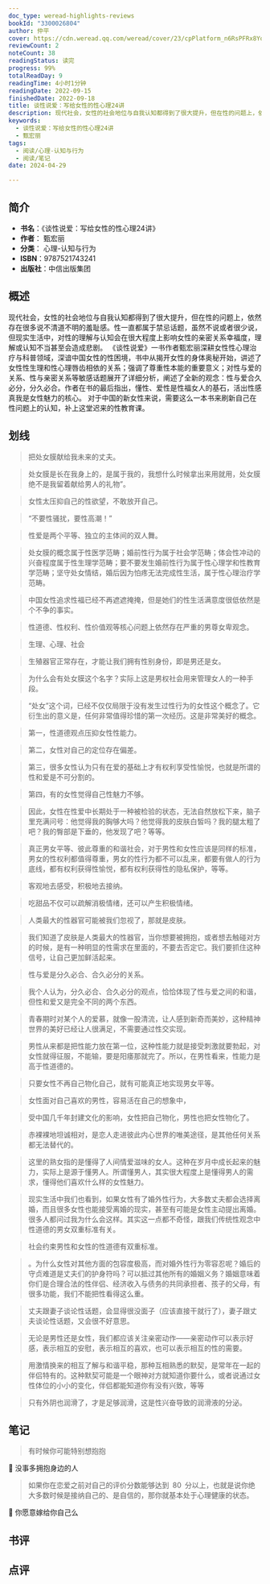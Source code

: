 ```yaml
---
doc_type: weread-highlights-reviews
bookId: "3300026804"
author: 仲平
cover: https://cdn.weread.qq.com/weread/cover/23/cpPlatform_n6RsPFRx8YoQAoT1PskGaS/t7_cpPlatform_n6RsPFRx8YoQAoT1PskGaS.jpg
reviewCount: 2
noteCount: 38
readingStatus: 读完
progress: 99%
totalReadDay: 9
readingTime: 4小时1分钟
readingDate: 2022-09-15
finishedDate: 2022-09-18
title: 谈性说爱：写给女性的性心理24讲
description: 现代社会，女性的社会地位与自我认知都得到了很大提升，但在性的问题上，依然存在很多说不清道不明的羞耻感。性一直都属于禁忌话题，虽然不说或者很少说，但现实生活中，对性的理解与认知会在很大程度上影响女性的亲密关系幸福度，理解或认知不当甚至会造成悲剧。 《谈性说爱》一书作者甄宏丽深耕女性性心理治疗与科普领域，深谙中国女性的性困境，书中从揭开女性的身体奥秘开始，讲述了女性性生理和性心理唇齿相依的关系；强调了尊重性本能的重要意义；对性与爱的关系、性与亲密关系等敏感话题展开了详细分析，阐述了全新的观念：性与爱合久必分，分久必合。作者在书的最后指出，懂性、爱性是性福女人的基石，活出性感真我是女性魅力的核心。 对于中国的新女性来说，需要这么一本书来刷新自己在性问题上的认知，补上这堂迟来的性教育课。
keywords:
  - 谈性说爱：写给女性的性心理24讲
  - 甄宏丽
tags:
  - 阅读/心理-认知与行为
  - 阅读/笔记
date: 2024-04-29

---
```


## 简介

- **书名**：《谈性说爱：写给女性的性心理24讲》
- **作者**： 甄宏丽
- **分类**： 心理-认知与行为
- **ISBN**：9787521743241
- **出版社**：中信出版集团

## 概述

现代社会，女性的社会地位与自我认知都得到了很大提升，但在性的问题上，依然存在很多说不清道不明的羞耻感。性一直都属于禁忌话题，虽然不说或者很少说，但现实生活中，对性的理解与认知会在很大程度上影响女性的亲密关系幸福度，理解或认知不当甚至会造成悲剧。 《谈性说爱》一书作者甄宏丽深耕女性性心理治疗与科普领域，深谙中国女性的性困境，书中从揭开女性的身体奥秘开始，讲述了女性性生理和性心理唇齿相依的关系；强调了尊重性本能的重要意义；对性与爱的关系、性与亲密关系等敏感话题展开了详细分析，阐述了全新的观念：性与爱合久必分，分久必合。作者在书的最后指出，懂性、爱性是性福女人的基石，活出性感真我是女性魅力的核心。 对于中国的新女性来说，需要这么一本书来刷新自己在性问题上的认知，补上这堂迟来的性教育课。

## 划线 
 

> 把处女膜献给我未来的丈夫。 

> 处女膜是长在我身上的，是属于我的，我想什么时候拿出来用就用，处女膜绝不是我留着献给男人的礼物”。 

> 女性太压抑自己的性欲望，不敢放开自己。 

> “不要性骚扰，要性高潮！” 

> 性爱是两个平等、独立的主体间的双人舞。 

> 处女膜的概念属于性医学范畴；婚前性行为属于社会学范畴；体会性冲动的兴奋程度属于性生理学范畴；要不要发生婚前性行为属于性心理学和性教育学范畴；坚守处女情结，婚后因为怕疼无法完成性生活，属于性心理治疗学范畴。 

> 中国女性追求性福已经不再遮遮掩掩，但是她们的性生活满意度很低依然是个不争的事实。 

> 性道德、性权利、性价值观等核心问题上依然存在严重的男尊女卑观念。 

> 生理、心理、社会 

> 生殖器官正常存在，才能让我们拥有性别身份，即是男还是女。 

> 为什么会有处女膜这个名字？实际上这是男权社会用来管理女人的一种手段。 

> “处女”这个词，已经不仅仅局限于没有发生过性行为的女性这个概念了。它衍生出的意义是，任何非常值得珍惜的第一次经历。这是非常美好的概念。 

> 第一，性道德观点压抑女性性能力。 

> 第二，女性对自己的定位存在偏差。 

> 第三，很多女性认为只有在爱的基础上才有权利享受性愉悦，也就是所谓的性和爱是不可分割的。 

> 第四，有的女性觉得自己性魅力不够。 

> 因此，女性在性爱中长期处于一种被检验的状态，无法自然放松下来，脑子里充满问号：他觉得我的胸够大吗？他觉得我的皮肤白皙吗？我的腿太粗了吧？我的臀部是下垂的，他发现了吧？等等。 

> 真正男女平等、彼此尊重的和谐社会，对于男性和女性应该是同样的标准，男女的性权利都值得尊重，男女的性行为都不可以乱来，都要有做人的行为底线，都有权利获得性愉悦，都有权利获得性的隐私保护，等等。 

> 客观地去感受，积极地去接纳。 

> 吃甜品不仅可以疏解消极情绪，还可以产生积极情绪。 

> 人类最大的性器官可能被我们忽视了，那就是皮肤。 

> 我们知道了皮肤是人类最大的性器官，当你想要被拥抱，或者想去触碰对方的时候，是有一种明显的性需求在里面的，不要去否定它。我们要抓住这种信号，让自己更加鲜活起来。 

> 性与爱是分久必合、合久必分的关系。 

> 我个人认为，分久必合、合久必分的观点，恰恰体现了性与爱之间的和谐，但性和爱又是完全不同的两个东西。 

> 青春期时对某个人的爱慕，就像一股清流，让人感到新奇而美妙，这种精神世界的美好已经让人很满足，不需要通过性交实现。 

> 男性从来都是把性能力放在第一位，这种性能力就是接受刺激就要勃起，对女性就得征服，不能输，要是阳痿那就完了。所以，在男性看来，性能力是高于性道德的。 

> 只要女性不再自己物化自己，就有可能真正地实现男女平等。 

> 女性面对自己喜欢的男性，容易活在自己的想象中， 

> 受中国几千年封建文化的影响，女性把自己物化，男性也把女性物化了。 

> 赤裸裸地坦诚相对，是恋人走进彼此内心世界的唯美途径，是其他任何关系都无法替代的。 

> 这里的熟女指的是懂得了人间情爱滋味的女人。这种在岁月中成长起来的魅力，实际上是源于懂男人。所谓懂男人，其实很大程度上是懂得男人的需求，懂得他们喜欢什么样的女性魅力。 

> 现实生活中我们也看到，如果女性有了婚外性行为，大多数丈夫都会选择离婚，而且很多女性也能接受离婚的现实，甚至有可能是女性主动提出离婚。很多人都问过我为什么会这样。其实这一点都不奇怪，跟我们传统性观念中性道德的男女双重标准有关。 

> 社会约束男性和女性的性道德有双重标准。 

> 。为什么女性对其他方面的包容度极高，而对婚外性行为零容忍呢？婚后的守贞难道是丈夫们的护身符吗？可以抵过其他所有的婚姻义务？婚姻意味着你们是合理合法的性伴侣、经济收入与债务的共同承担者、孩子的父母，有很多功能，我们不能把性看得这么重。 

> 丈夫跟妻子谈论性话题，会显得很没面子（应该直接干就行了），妻子跟丈夫谈论性话题，又会很不好意思。 

> 无论是男性还是女性，我们都应该关注亲密动作——亲密动作可以表示好感，表示相互的安慰，表示相互的喜欢，也可以表示相互的性的需要。 

> 用激情换来的相互了解与和谐平稳，那种互相熟悉的默契，是常年在一起的伴侣特有的。这种默契可能是一个眼神对方就知道你要什么，或者说通过女性体位的小小的变化，伴侣都能知道你有没有兴致，等等 

> 只有外阴也润滑了，才是足够润滑，这是性兴奋导致的润滑液的分泌。

## 笔记


> 有时候你可能特别想抱抱

💭 没事多拥抱身边的人

> 如果你在恋爱之前对自己的评价分数能够达到 80 分以上，也就是说你绝大多数时候是接纳自己的、是自信的，那你就基本处于心理健康的状态。

💭 你愿意嫁给你自己么

## 书评


## 点评
